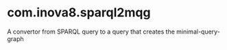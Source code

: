 # com.inova8.sparql2mqg
A convertor from SPARQL query to a query that creates the minimal-query-graph
